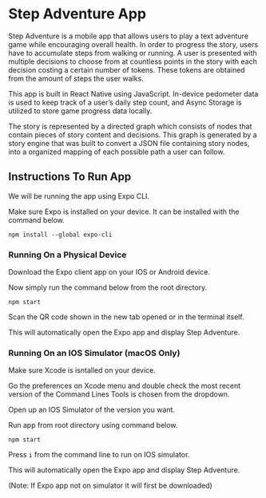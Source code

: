 <h1>Step Adventure App</h1>
<p>
Step Adventure is a mobile app that allows users to play a text adventure
game while encouraging overall health. In order to progress the story, users
have to accumulate steps from walking or running. A user is presented with  
multiple decisions to choose from at countless points in the story with each 
decision costing a certain number of tokens. These tokens are obtained from
the amount of steps the user walks.

This app is built in React Native using JavaScript. In-device pedometer 
data is used to keep track of a user’s daily step count, and 
Async Storage is utilized to store game progress data locally.

The story is represented by a directed graph which consists of nodes that 
contain pieces of story content and decisions. This graph is generated by 
a story engine that was built to convert a JSON file containing story 
nodes, into a organized mapping of each possible path a user can follow.
</p>

<h2>Instructions To Run App</h2>
<p>
We will be running the app using Expo CLI.

Make sure Expo is installed on your device. It can be installed with the command
below.

```
npm install --global expo-cli
```

<h3>Running On a Physical Device</h3>
Download the Expo client app on your IOS or Android device.

Now simply run the command below from the root directory.

```
npm start
```
Scan the QR code shown in the new tab opened or in the terminal itself.

This will automatically open the Expo app and display Step Adventure.

<h3>Running On an IOS Simulator (macOS Only)</h3>
Make sure Xcode is isntalled on your device.

Go the preferences on Xcode menu and double check the most recent version of the
Command Lines Tools is chosen from the dropdown.

Open up an IOS Simulator of the version you want.

Run app from root directory using command below.

```
npm start
```
Press ```i``` from the command line to run on IOS simulator.

This will automatically open the Expo app and display Step Adventure.

(Note: If Expo app not on simulator it will first be downloaded)
</p>
